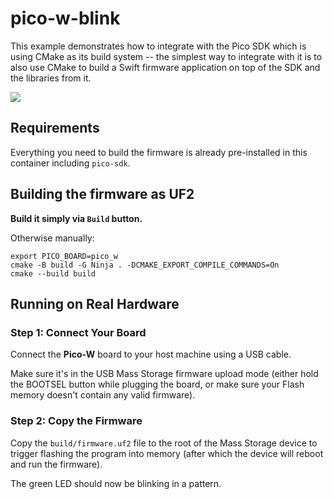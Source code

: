 # pico-w-blink

This example demonstrates how to integrate with the Pico SDK which is using CMake as its build system -- the simplest way to integrate with it is to also use CMake to build a Swift firmware application on top of the SDK and the libraries from it.

<img src="https://github.com/apple/swift-embedded-examples/assets/26223064/a4949a2e-1887-4325-8f5f-a681963c93d7">

## Requirements

Everything you need to build the firmware is already pre-installed in this container including `pico-sdk`.

## Building the firmware as UF2

**Build it simply via `Build` button.**

Otherwise manually:
```console
export PICO_BOARD=pico_w
cmake -B build -G Ninja . -DCMAKE_EXPORT_COMPILE_COMMANDS=On
cmake --build build
```

## Running on Real Hardware

### Step 1: Connect Your Board

Connect the **Pico-W** board to your host machine using a USB cable.

Make sure it's in the USB Mass Storage firmware upload mode (either hold the BOOTSEL button while plugging the board, or make sure your Flash memory doesn't contain any valid firmware).

### Step 2: Copy the Firmware

Copy the `build/firmware.uf2` file to the root of the Mass Storage device to trigger flashing the program into memory (after which the device will reboot and run the firmware).

The green LED should now be blinking in a pattern.
